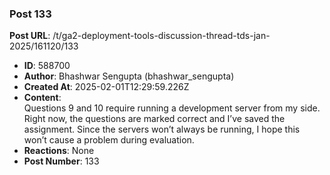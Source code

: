 ### Post 133
**Post URL**: /t/ga2-deployment-tools-discussion-thread-tds-jan-2025/161120/133
- **ID**: 588700
- **Author**: Bhashwar Sengupta (bhashwar_sengupta)
- **Created At**: 2025-02-01T12:29:59.226Z
- **Content**:  
  Questions 9 and 10 require running a development server from my side. Right now, the questions are marked correct and I’ve saved the assignment. Since the servers won’t always be running, I hope this won’t cause a problem during evaluation.
- **Reactions**: None
- **Post Number**: 133

